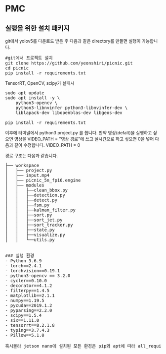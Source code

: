 # PMC

## 실행을 위한 설치 패키지
git에서 yolov5를 다운로드 받은 후 다음과 같은 directory를 만들면 실행이 가능합니다.
<pre>
#git에서 프로젝트 설치 
git clone https://github.com/yeonshiri/picnic.git
cd picnic
pip install -r requirements.txt
</pre>   
TensorRT, OpenCV, scipy가 실패시
<pre>
sudo apt update
sudo apt install -y \
    python3-opencv \                  
    python3-libnvinfer python3-libnvinfer-dev \  
    liblapack-dev libopenblas-dev libgeos-dev 

pip install -r requirements.txt  
</pre>   

이후에 터미널에서 python3 project.py 를 씁니다.
만약 영상(defalt)을 실행하고 싶으면 영상을 VIDEO_PATH = "영상 경로"에 쓰고 실시간으로 하고 싶으면 0을 넣어 다음과 같이 수정합니다. VIDEO_PATH = 0 

경로 구조는 다음과 같습니다.
<pre>
├── workspace
│   ├── project.py
│   ├── input.mp4
│   ├── picnic_5n_fp16.engine
│   ├── modules
│   │   ├──clean_bbox.py
│   │   ├──detection.py
│   │   ├──detect.py
│   │   ├──fsm.py
│   │   ├──kalman_filter.py
│   │   ├──sort.py
│   │   ├──sort_jet.py
│   │   ├──sort_tracker.py
│   │   ├──state.py
│   │   ├──visualize.py
│   │   └──utils.py


### 실행 환경
- Python 3.6.9
- torch==2.4.1
- torchvision==0.19.1
- python3-opencv == 3.2.0
- cycler==0.10.0
- decorator==4.1.2
- filterpy==1.4.5
- matplotlib==2.1.1
- numpy==1.19.5
- pycuda==2019.1.2
- pyparsing==2.2.0
- scipy==1.5.4
- six==1.11.0
- tensorrt==8.2.1.8
- typing==3.7.4.3
- Pillow==5.1.0

혹시몰라 jetson nano에 설치된 모든 환경은 pip와 apt에 따라 all_requirement.txt에 저장해놨습니다.